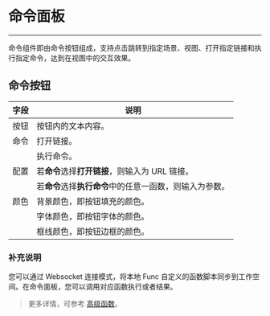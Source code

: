 # 命令面板
---


命令组件即由命令按钮组成，支持点击跳转到指定场景、视图、打开指定链接和执行指定命令，达到在视图中的交互效果。

## 命令按钮

| 字段 | 说明 |    
| --- | --- |
| 按钮 | 按钮内的文本内容。 |  
| 命令 | 打开链接。 |  
|     | 执行命令。 |  
| 配置 | 若**命令**选择**打开链接**，则输入为 URL 链接。 | 
|    | 若**命令**选择**执行命令**中的任意一函数，则输入为参数。 | 
| 颜色 | 背景颜色，即按钮填充的颜色。  |
|      | 字体颜色，即按钮字体的颜色。  |
|      | 框线颜色，即按钮边框的颜色。  |

### 补充说明

您可以通过 Websocket 连接模式，将本地 Func 自定义的函数脚本同步到工作空间。在命令面板，您可以调用对应函数执行或者结果。

> 更多详情，可参考 [高级函数](../../dql/advanced-funcs/index.md)。

<!--
## 查看图表

在仪表板，点击图表的**修改**按钮，即可进入命令面板，点击左上角按钮，查看返回命令；

![](../img/command-panel-1.png)


在仪表板，您还可以点击命令面板的**分析**![](../img/buttom.png)按钮，即可在图表的预览模式下点击面板左侧按钮，查看返回命令。

![](../img/command-panel-2.png)

-->